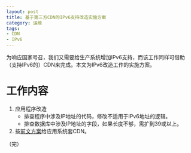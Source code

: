 ```yaml
---
layout: post
title: 基于第三方CDN的IPv6支持改造实施方案
category: 运维
tags:
- CDN
- IPv6
---
```

为响应国家号召，我们又需要给生产系统增加IPv6支持，而该工作同样可借助（支持IPv6的）CDN来完成。本文为IPv6改造工作的实施方案。
<!-- more -->

# 工作内容
1. 应用程序改造
    * 排查程序中涉及IP地址的代码，修改不适用于IPv6地址的逻辑。
    * 排查数据库中涉及IP地址的字段，如果长度不够，需扩到39或以上。
2. 按[前文方案](/2019/11/16/http-to-https/)给应用系统套CDN。

（完）
